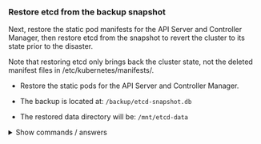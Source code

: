 ### Restore etcd from the backup snapshot

Next, restore the static pod manifests for the API Server and Controller Manager, then restore etcd from the snapshot to revert the cluster to its state prior to the disaster.

Note that restoring etcd only brings back the cluster state, not the deleted manifest files in /etc/kubernetes/manifests/.

- Restore the static pods for the API Server and Controller Manager.

- The backup is located at: `/backup/etcd-snapshot.db`

- The restored data directory will be: `/mnt/etcd-data`

<details>
<summary>Show commands / answers</summary>
<p>

```bash
# Recreate the static pods (use control-plane; it's not actually the hostname controlplane)
sudo kubeadm init phase control-plane apiserver
sudo kubeadm init phase control-plane controller-manager


ETCDCTL_API=3 etcdutl snapshot restore /backup/etcd-snapshot.db --data-dir /mnt/etcd-data

# Verify the restored directory
ls /mnt/etcd-data
```

</p>
</details>

